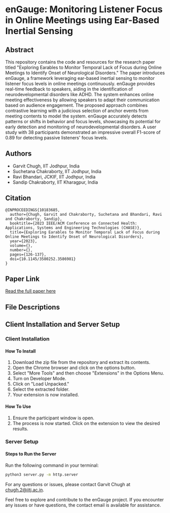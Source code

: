 # enGauge: Monitoring Listener Focus in Online Meetings using Ear-Based Inertial Sensing

## Abstract

This repository contains the code and resources for the research paper titled "Exploring Earables to Monitor Temporal Lack of Focus during Online Meetings to Identify Onset of Neurological Disorders." The paper introduces enGauge, a framework leveraging ear-based inertial sensing to monitor listener focus levels in online meetings continuously. enGauge provides real-time feedback to speakers, aiding in the identification of neurodevelopmental disorders like ADHD. The system enhances online meeting effectiveness by allowing speakers to adapt their communication based on audience engagement. The proposed approach combines contrastive learning with a judicious selection of anchor events from meeting contents to model the system. enGauge accurately detects patterns or shifts in behavior and focus levels, showcasing its potential for early detection and monitoring of neurodevelopmental disorders. A user study with 38 participants demonstrated an impressive overall F1-score of 0.89 for detecting passive listeners' focus levels.

## Authors

- Garvit Chugh, IIT Jodhpur, India
- Suchetana Chakraborty, IIT Jodhpur, India
- Ravi Bhandari, JCKIF, IIT Jodhpur, India
- Sandip Chakraborty, IIT Kharagpur, India

## Citation

```
@INPROCEEDINGS{10183685,
  author={Chugh, Garvit and Chakraborty, Suchetana and Bhandari, Ravi and Chakraborty, Sandip},
  booktitle={2023 IEEE/ACM Conference on Connected Health: Applications, Systems and Engineering Technologies (CHASE)}, 
  title={Exploring Earables to Monitor Temporal Lack of Focus during Online Meetings to Identify Onset of Neurological Disorders}, 
  year={2023},
  volume={},
  number={},
  pages={126-137},
  doi={10.1145/3580252.3586981}
}
```

## Paper Link

[Read the full paper here](https://ieeexplore.ieee.org/document/10183685/)

## File Descriptions

## Client Installation and Server Setup

### Client Installation

#### How To Install

1. Download the zip file from the repository and extract its contents.
2. Open the Chrome browser and click on the options button.
3. Select "More Tools" and then choose "Extensions" in the Options Menu.
4. Turn on Developer Mode.
5. Click on "Load Unpacked."
6. Select the extracted folder.
7. Your extension is now installed.

#### How To Use

1. Ensure the participant window is open.
2. The process is now started. Click on the extension to view the desired results.

### Server Setup

#### Steps to Run the Server

Run the following command in your terminal:

```bash
python3 server.py -m http.server
```

For any questions or issues, please contact Garvit Chugh at [chugh.2@iitj.ac.in](mailto:chugh.2@iitj.ac.in).

Feel free to explore and contribute to the enGauge project. If you encounter any issues or have questions, the contact email is available for assistance.
